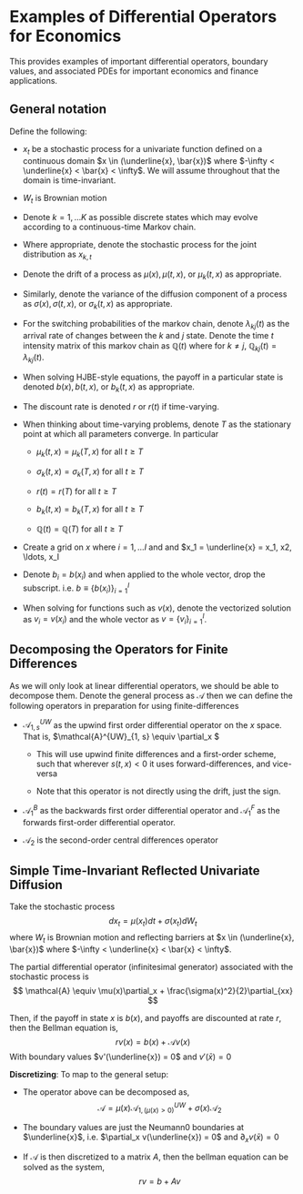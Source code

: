 # Examples of Differential Operators for Economics
This provides examples of important differential operators, boundary values, and associated PDEs for important economics and finance applications.

## General notation
Define the following:

- $x_t$ be a stochastic process for a univariate function defined on a continuous domain $x \in (\underline{x}, \bar{x})$ where $-\infty < \underline{x} < \bar{x} < \infty$.  We will assume throughout that the domain is time-invariant.

- $W_t$ is Brownian motion

- Denote $k = 1,\ldots K$ as possible discrete states which may evolve according to a continuous-time Markov chain.

- Where appropriate, denote the stochastic process for the joint distribution as $x_{k,t}$

- Denote the drift of a process as $\mu(x), \mu(t,x),$ or $\mu_k(t,x)$ as appropriate.

- Similarly, denote the variance of the diffusion component of a process as $\sigma(x), \sigma(t,x),$ or $\sigma_k(t,x)$ as appropriate.

- For the switching probabilities of the markov chain, denote $\lambda_{kj}(t)$ as the arrival rate of changes between the $k$ and $j$ state.  Denote the time $t$ intensity matrix of this markov chain as $\mathbb{Q}(t)$ where for $k \neq j$, $\mathbb{Q}_{kj}(t) = \lambda_{kj}(t)$.

- When solving HJBE-style equations, the payoff in a particular state is denoted $b(x), b(t,x),$ or $b_k(t,x)$ as appropriate.

- The discount rate is denoted $r$ or $r(t)$ if time-varying.

- When thinking about time-varying problems, denote $T$ as the stationary point at which all parameters converge.  In particular

	- $\mu_k(t,x) = \mu_k(T,x)$ for all $t \geq T$

	- $\sigma_k(t,x) = \sigma_k(T,x)$ for all $t \geq T$

	- $r(t) = r(T)$ for all $t \geq T$

	- $b_k(t,x) = b_k(T,x)$ for all $t \geq T$

	- $\mathbb{Q}(t) = \mathbb{Q}(T)$ for all $t \geq T$

- Create a grid on $x$ where $i = 1, \ldots I$ and  and $x_1 = \underline{x} = x_1, x2, \ldots, x_I

- Denote $b_i = b(x_i)$ and when applied to the whole vector, drop the subscript.  i.e. $b \equiv \{b(x_i)\}_{i=1}^I$
- When solving for functions such as $v(x)$, denote the vectorized solution as $v_i = v(x_i)$ and the whole vector as $v = \{v_i\}_{i=1}^I$.

## Decomposing the Operators for Finite Differences
As we will only look at linear differential operators, we should be able to decompose them.  Denote the general process as $\mathcal{A}$ then we can define the following operators in preparation for using finite-differences

- $\mathcal{A}^{UW}_{1, s}$ as the upwind first order differential operator on the $x$ space.  That is,
$\mathcal{A}^{UW}_{1, s} \equiv \partial_x $

	- This will use upwind finite differences and a first-order scheme, such that wherever $s(t,x) < 0$ it uses forward-differences, and vice-versa

	- Note that this operator is not directly using the drift, just the sign.

- $\mathcal{A}^{B}_{1}$ as the backwards first order differential operator and $\mathcal{A}^{F}_{1}$ as the forwards first-order differential operator.

- $\mathcal{A}_2$ is the second-order central differences operator


## Simple Time-Invariant Reflected Univariate Diffusion
Take the stochastic process
$$
d x_t = \mu(x_t)dt + \sigma(x_t)d W_t
$$
where $W_t$ is Brownian motion and reflecting barriers at $x \in (\underline{x}, \bar{x})$ where $-\infty < \underline{x} < \bar{x} < \infty$.

The partial differential operator (infinitesimal generator) associated with the stochastic process is
$$
	\mathcal{A} \equiv \mu(x)\partial_x + \frac{\sigma(x)^2}{2}\partial_{xx}
$$

Then, if the payoff in state $x$ is $b(x)$, and payoffs are discounted at rate $r$, then the Bellman equation is,
$$
r v(x) = b(x) + \mathcal{A}v(x)
$$
With boundary values $v'(\underline{x}) = 0$ and $v'(\bar{x}) = 0$

**Discretizing**: To map to the general setup:

- The operator above can be decomposed as,
$$
\mathcal{A} = \mu(x) \mathcal{A}^{UW}_{1,\, (\mu(x)>0)} + \sigma(x)\mathcal{A}_2
$$

- The boundary values are just the Neumann0 boundaries at $\underline{x}$, i.e. $\partial_x v(\underline{x}) = 0$ and $\partial_x v(\bar{x}) = 0$

- If $\mathcal{A}$ is then discretized to a matrix $A$, then the bellman equation can be solved as the system,
$$
r v = b + A v
$$

